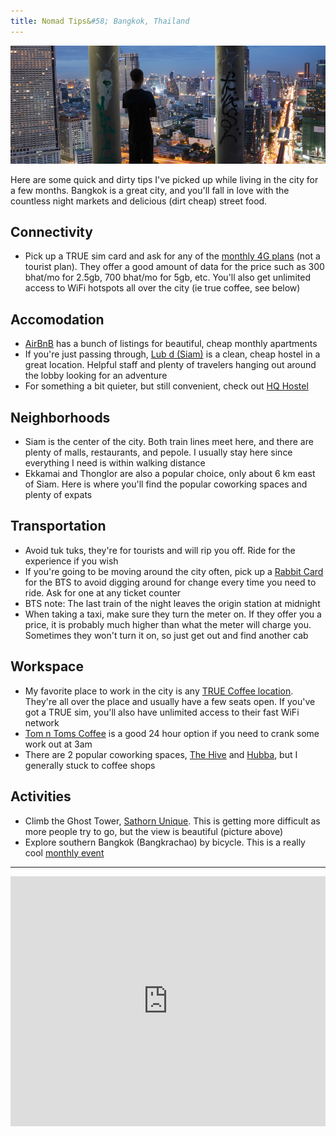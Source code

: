```yaml
---
title: Nomad Tips&#58; Bangkok, Thailand
---
```


<img src='/static/images/articles/sathorn-bkk.jpg' class='img-responsive img-rounded' alt='Sathorn Unique Tower, Bangkok' />

Here are some quick and dirty tips I've picked up while living in the city for a few months. Bangkok is a great city, and you'll fall in love with the countless night markets and delicious (dirt cheap) street food.

## Connectivity
* Pick up a TRUE sim card and ask for any of the [monthly 4G plans](http://truemoveh.truecorp.co.th/4g/sim-truemoveh/prepaid/entry/3340) (not a tourist plan). They offer a good amount of data for the price such as 300 bhat/mo for 2.5gb, 700 bhat/mo for 5gb, etc. You'll also get unlimited access to WiFi hotspots all over the city (ie true coffee, see below)


## Accomodation
* [AirBnB](https://www.airbnb.com/s/Bangkok--Thailand?sublets=monthly) has a bunch of listings for beautiful, cheap monthly apartments
* If you're just passing through, [Lub d (Siam)](http://siamsquare.lubd.com/) is a clean, cheap hostel in a great location. Helpful staff and plenty of travelers hanging out around the lobby looking for an adventure
* For something a bit quieter, but still convenient, check out [HQ Hostel](http://www.hqhostel.com/)


## Neighborhoods
* Siam is the center of the city. Both train lines meet here, and there are plenty of malls, restaurants, and pepole. I usually stay here since everything I need is within walking distance
* Ekkamai and Thonglor are also a popular choice, only about 6 km east of Siam. Here is where you'll find the popular coworking spaces and plenty of expats


## Transportation
* Avoid tuk tuks, they're for tourists and will rip you off. Ride for the experience if you wish
* If you're going to be moving around the city often, pick up a [Rabbit Card](http://www.bts.co.th/customer/en/16-rabbit-step-chg-sky-to-rabbit.aspx) for the BTS to avoid digging around for change every time you need to ride. Ask for one at any ticket counter
* BTS note: The last train of the night leaves the origin station at midnight
* When taking a taxi, make sure they turn the meter on. If they offer you a price, it is probably much higher than what the meter will charge you. Sometimes they won't turn it on, so just get out and find another cab


## Workspace
* My favorite place to work in the city is any [TRUE Coffee location](http://truecoffee.truecorp.co.th/). They're all over the place and usually have a few seats open. If you've got a TRUE sim, you'll also have unlimited access to their fast WiFi network
* [Tom n Toms Coffee](http://en.tomntoms.com/main.php) is a good 24 hour option if you need to crank some work out at 3am
* There are 2 popular coworking spaces, [The Hive](http://thehive.co.th/) and [Hubba](http://hubbathailand.com/), but I generally stuck to coffee shops


## Activities
* Climb the Ghost Tower, [Sathorn Unique](http://www.atlasobscura.com/places/bangkoks-ghost-tower-the-sathorn-unqiue). This is getting more difficult as more people try to go, but the view is beautiful (picture above)
* Explore southern Bangkok (Bangkrachao) by bicycle. This is a really cool [monthly event](https://www.couchsurfing.com/events/search?utf8=%E2%9C%93&search_query=Bangkok&latitude=13.783362&longitude=100.342133&country=&region=&start_date=&end_date=&keyword=Bangkrachao)


---

<iframe src='https://www.google.com/maps/d/u/0/embed?mid=z6BV6Fbwe-eE.kkyZTtWSzRko' width='100%' height='400' frameBorder='0'></iframe>

